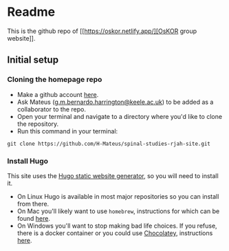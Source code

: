 # Readme

This is the github repo of [[https://oskor.netlify.app/][OsKOR group website]].

## Initial setup

### Cloning the homepage repo

- Make a github account [here](https://github.com/).
- Ask Mateus ([g.m.bernardo.harrington@keele.ac.uk](mailto:g.m.bernardo.harrington@keele.ac.uk)) to be added as a collaborator to the repo.
- Open your terminal and navigate to a directory where you'd like to clone the repository.
- Run this command in your terminal:
```
git clone https://github.com/H-Mateus/spinal-studies-rjah-site.git
```

### Install Hugo

This site uses the [Hugo static website generator](https://gohugo.io/), so you will need to install it.

- On Linux Hugo is available in most major repositories so you can install from there.
- On Mac you'll likely want to use `homebrew`, instructions for which can be found [here](https://brew.sh/).
- On Windows you'll want to stop making bad life choices. If you refuse, there is a docker container or you could use [Chocolatey](https://chocolatey.org/), instructions [here](https://gohugo.io/getting-started/installing/).
